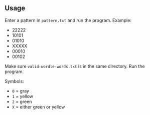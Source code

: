 ## Usage 

Enter a pattern in `pattern.txt` and run the program.
Example:
  - 22222
  - 10101
  - 01010
  - XXXXX
  - 00010
  - 00102

Make sure `valid-wordle-words.txt` is in the same directory.
Run the program.

Symbols:
   - `0` = gray 
   - `1` = yellow
   - `2` = green
   - `X` = either green or yellow
